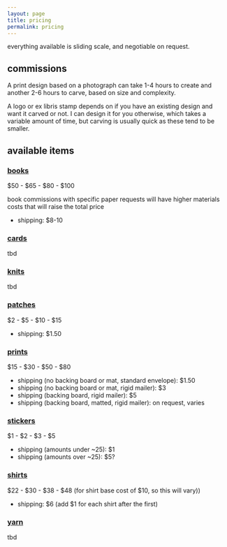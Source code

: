```yaml
---
layout: page
title: pricing
permalink: pricing
---
```


everything available is sliding scale, and negotiable on request.

## commissions

A print design based on a photograph can take 1-4 hours to create and another 2-6 hours to carve, based on size and complexity.

A logo or ex libris stamp depends on if you have an existing design and want it carved or not. I can design it for you otherwise, which takes a variable amount of time, but carving is usually quick as these tend to be smaller.

## available items

### [books](tag/book)

$50 - $65 - $80 - $100

book commissions with specific paper requests will have higher materials costs that will raise the total price

- shipping: $8-10

### [cards](tag/card)

tbd

### [knits](tag/knit)

tbd

### [patches](tag/patch)

$2 - $5 - $10 - $15

- shipping: $1.50

### [prints](tag/print)

$15 - $30 - $50 - $80

- shipping (no backing board or mat, standard envelope): $1.50
- shipping (no backing board or mat, rigid mailer): $3
- shipping (backing board, rigid mailer): $5
- shipping (backing board, matted, rigid mailer): on request, varies

### [stickers](tag/sticker)

$1 - $2 - $3 - $5

- shipping (amounts under ~25): $1
- shipping (amounts over ~25): $5?

### [shirts](tag/shirt)

$22 - $30 - $38 - $48 (for shirt base cost of $10, so this will vary))

- shipping: $6 (add $1 for each shirt after the first)

### [yarn](tag/yarn)

tbd

